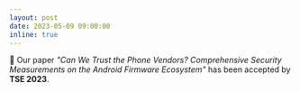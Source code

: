 ```yaml
---
layout: post
date: 2023-05-09 09:00:00
inline: true
---
```


:tada: Our paper <em>"Can We Trust the Phone Vendors? Comprehensive Security Measurements on the Android Firmware Ecosystem"</em> has been accepted by <b>TSE 2023</b>.
